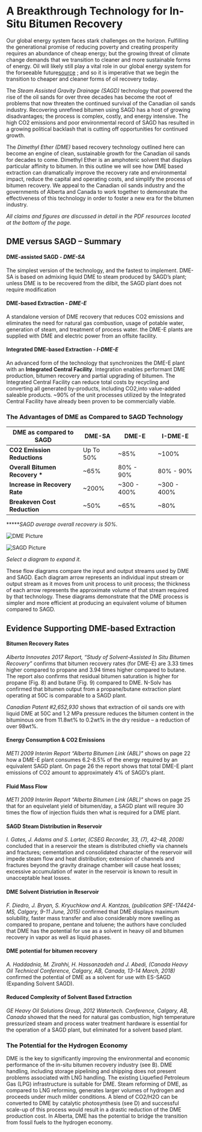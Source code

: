 # A Breakthrough Technology for In-Situ Bitumen Recovery

Our global energy system faces stark challenges on the horizon.  Fulfilling the generational promise of reducing poverty and creating  prosperity requires an abundance of cheap energy; but the growing threat of climate change demands that we transition to cleaner and more  sustainable forms of energy. Oil will likely still play a vital role in  our global energy system for the forseeable future[source](https://www.eia.gov/todayinenergy/detail.php?id=41433) ; and so it is imperative that we begin the transition to cheaper and cleaner forms of oil recovery today.

The *Steam Assisted Gravity Drainage (SAGD)* technology that  powered the rise of the oil sands for over three decades has become the  root of problems that now threaten the continued survival of the  Canadian oil sands industry. Recovering unrefined bitumen using SAGD has a host of growing disadvantages; the process is complex, costly, and  energy intensive. The high CO2 emissions and poor  environmental record of SAGD has resulted in a growing political  backlash that is cutting off opportunities for continued growth.

The *Dimethyl Ether (DME)* based recovery technology outlined  here can become an engine of clean, sustainable growth for the Canadian  oil sands for decades to come. Dimethyl Ether is an amphoteric solvent  that displays particular affinity to bitumen. In this outline we will  see how DME based extraction can dramatically improve the recovery rate  and environmental impact, reduce the capital and operating costs, and  simplify the process of bitumen recovery. We appeal to the Canadian oil  sands industry and the governments of Alberta and Canada to work  together to demonstrate the effectiveness of this technology in order to foster a new era for the bitumen industry. 

*All claims and figures are discussed in detail in the PDF resources located at the bottom of the page.*

## DME versus SAGD – Summary

#### DME-assisted SAGD - *DME-SA*

The simplest version of the technology, and the fastest to implement.  DME-SA is based on admixing liquid  DME to steam produced by SAGD’s  plant; unless DME is to be recovered  from the dilbit, the SAGD plant  does not require modification

#### DME-based Extraction - *DME-E*

A standalone version of DME recovery that reduces CO2  emissions and eliminates the need for natural gas combustion, usage of  potable water, generation of steam, and treatment of process water. the  DME-E plants are supplied with DME and electric power from an offsite  facility.

#### Integrated DME-based Extraction - *I-DME-E*

An advanced form of the technology that synchronizes the DME-E plant with an **Integrated Central Facility**. Integration enables performant DME production, bitumen recovery and  partial upgrading of bitumen. The Integrated Central Facility can reduce total costs by recycling and converting all generated by-products,  including CO2,into value-added saleable products. ~90% of the unit processes utilized by the Integrated Central Facility have already been proven to be  commercially viable.

### The Advantages of DME as Compared to SAGD Technology

| DME as compared to SAGD         | DME-SA    | DME-E       | I-DME-E     |
| ------------------------------- | --------- | ----------- | ----------- |
| **CO2 Emission Reductions**     | Up To 50% | ~85%        | ~100%       |
| **Overall Bitumen Recovery \*** | ~65%      | 80% - 90%   | 80% - 90%   |
| **Increase in Recovery Rate**   | ~200%     | ~300 - 400% | ~300 - 400% |
| **Breakeven Cost Reduction**    | ~50%      | ~65%        | ~80%        |

******SAGD average overall recovery is 50%.*



![DME Picture](http://envirotechdme.com/DME-Flow.png)

![SAGD Picture](http://envirotechdme.com/SAGD-Flow.png)

*Select a diagram to expand it.*

These flow diagrams compare the input and output streams used by DME  and SAGD. Each diagram arrow represents an individual input stream or  output  stream as it moves from unit process to unit process; the  thickness of each arrow represents the approximate volume of that stream required by that technology. These diagrams demonstrate that the DME  process is simpler and more efficient at producing an equivalent volume  of bitumen compared to SAGD.

## Evidence Supporting DME-based Extraction

#### Bitumen Recovery Rates

*Alberta Innovates 2017 Report, “Study of Solvent-Assisted In Situ Bitumen Recovery”* confirms that bitumen recovery rates (for DME-E) are 3.33 times higher  compared to propane and 3.94 times higher compared to butane. The report also confirms that residual bitumen saturation is higher for propane  (Fig. 8) and butane (Fig. 9) compared to DME. N-Solv has confirmed that  bitumen output from a propane/butane extraction plant operating at 50C  is comparable to a SAGD plant.

*Canadian Patent #2,652,930* shows that extraction of oil  sands ore with liquid DME at 50C and 1.2 MPa pressure reduces the  bitumen content in the bituminous ore from 11.8wt% to 0.2wt% in the dry  residue – a reduction of over 98wt%.

#### Energy Consumption & CO2 Emissions

*METI 2009 Interim Report “Alberta Bitumen Link (ABL)"* shows  on page 22 how a DME-E plant consumes 6.2-8.5% of the energy required by an equivalent SAGD plant. On page 26 the report shows that total DME-E  plant emissions of CO2 amount to approximately 4% of SAGD’s plant.

#### Fluid Mass Flow

*METI 2009 Interim Report “Alberta Bitumen Link (ABL)"* shows  on page 25 that for an equivelant yield of bitumen/day, a SAGD plant  will require 30 times the flow of injection fluids then what is required for a DME plant.

#### SAGD Steam Distribution in Reservoir

*I. Gates, J. Adams and S. Larter, (CSEG Recorder, 33, (7), 42-48, 2008)* concluded that in a reservoir the steam is distributed chiefly via  channels and fractures; cementation and consolidated character of the  reservoir will impede steam flow and heat distribution; extension of  channels and fractures beyond the gravity drainage chamber will cause  heat losses; excessive accumulation of water in the reservoir is known  to result in unacceptable heat losses.

#### DME Solvent Distriution in Reservoir

*F. Diedro, J. Bryan, S. Kryuchkow and A. Kantzas, (publication SPE-174424-MS, Calgary, 9-11 June, 2015)* confirmed that DME displays maximum solubility, faster mass transfer  and also considerably more swelling as compared to propane, pentane and  toluene; the authors have concluded that DME has the potential for use  as a solvent in heavy oil and bitumen recovery in vapor as well as  liquid phases.

#### DME potential for bitumen recovery

*A. Haddadnia, M. Zirahhi, H. Hassanzadeh and J. Abedi, (Canada  Heavy Oil Technical Conference, Calgary, AB, Canada, 13-14 March, 2018)* confirmed the potential of DME as a solvent for use with ES-SAGD (Expanding Solvent SAGD).

#### Reduced Complexity of Solvent Based Extraction

*GE Heavy Oil Solutions Group, 2012 Watertech. Conference, Calgary, AB, Canada* showed that the need for natural gas combustion, high temperature  pressurized steam and process water treatment hardware is essential for  the operation of a SAGD plant, but eliminated for a solvent based plant.

### The Potential for the Hydrogen Economy

DME is the key to significantly improving the environmental and  economic performance of the in-situ bitumen recovery industry (see B).  DME handling, including storage pipelining and shipping does not present problems associated with LNG handling. The existing Liquefied Petroleum Gas (LPG) infrastructure is suitable for DME. Steam reforming of DME,  as compared to LNG reforming, generates larger volumes of hydrogen and  proceeds under much milder conditions. A blend of CO2/H2O can be converted to DME by catalytic photosynthesis (see D) and  successful scale-up of this process would result in a drastic reduction  of the DME production cost. In Alberta, DME has the potential to bridge  the transition from fossil fuels to the hydrogen economy.
